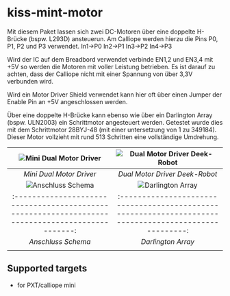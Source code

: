 # kiss-mint-motor

Mit diesem Paket lassen sich zwei DC-Motoren über eine doppelte H-Brücke (bspw. L293D) ansteuerun. 
Am Calliope werden hierzu die Pins P0, P1, P2 und P3 verwendet. 
In1->P0
In2->P1
In3->P2
In4->P3

Wird der IC auf dem Breadbord verwendet verbinde EN1,2 und EN3,4 mit +5V so werden die Motoren mit voller Leistung betrieben.
Es ist darauf zu achten, dass der Calliope nicht mit einer Spannung von über 3,3V verbunden wird.


Wird ein Motor Driver Shield verwendet kann hier oft über einen Jumper der Enable Pin an +5V angeschlossen werden.


Über eine doppelte H-Brücke kann ebenso wie über ein Darlington Array (bspw. ULN2003) ein Schrittmotor angesteuert werden. 
Getestet wurde dies mit dem Schrittmotor 28BYJ-48 (mit einer untersetzung von 1 zu 349184).
Dieser Motor vollzieht mit rund 513 Schritten eine vollständige Umdrehung.


| ![Mini Dual Motor Driver](https://github.com/r00b1nh00d/KISS-MINT-MOTOR/blob/master/IMG_20200206_092023061.jpg "Mini Dual Motor Driver") | ![Dual Motor Driver Deek-Robot](https://github.com/r00b1nh00d/KISS-MINT-MOTOR/blob/master/IMG_20200206_092121619.jpg "Dual Motor Driver Deek-Robot") |
| :----------------------------------------------------------------------------------------------: | :----------------------------------------------------------------------------------------------------: |
|                                            _Mini Dual Motor Driver_                                           |                                   _Dual Motor Driver Deek-Robot_
| ![Anschluss Schema](https://github.com/r00b1nh00d/KISS-MINT-MOTOR/blob/master/l293_anschluss.jpg "Anschluss Schema") | ![Darlington Array](https://github.com/r00b1nh00d/KISS-MINT-MOTOR/blob/master/IMG_20200206_092255757.jp "Darlington Array") |
| :----------------------------------------------------------------------------------------------: | :----------------------------------------------------------------------------------------------------: |
|                                            _Anschluss Schema_                                           |                                   _Darlington Array_ 
                                         |   


## Supported targets

* for PXT/calliope mini
